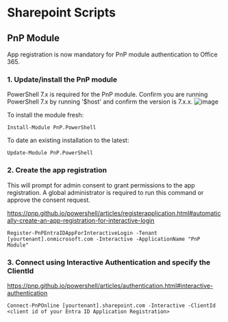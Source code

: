 # Sharepoint Scripts

## PnP Module

App registration is now mandatory for PnP module authentication to Office 365.

### 1. Update/install the PnP module

PowerShell 7.x is required for the PnP module. Confirm you are running PowerShell 7.x by running '$host' and confirm the version is 7.x.x.
![image](https://github.com/user-attachments/assets/b58672d0-d3fd-4bfd-9be1-25efac138779)

To install the module fresh:
```
Install-Module PnP.PowerShell
```

To date an existing installation to the latest:
```
Update-Module PnP.PowerShell
```

### 2. Create the app registration

This will prompt for admin consent to grant permissions to the app registration. A global administrator is required to run this command or approve the consent request.

https://pnp.github.io/powershell/articles/registerapplication.html#automatically-create-an-app-registration-for-interactive-login

```
Register-PnPEntraIDAppForInteractiveLogin -Tenant [yourtenant].onmicrosoft.com -Interactive -ApplicationName "PnP Module" 
```

### 3. Connect using Interactive Authentication and specify the ClientId

https://pnp.github.io/powershell/articles/authentication.html#interactive-authentication

```
Connect-PnPOnline [yourtenant].sharepoint.com -Interactive -ClientId <client id of your Entra ID Application Registration>
```
